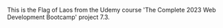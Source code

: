 This is the Flag of Laos from the Udemy course 'The Complete 2023 Web Development Bootcamp' project 7.3.
